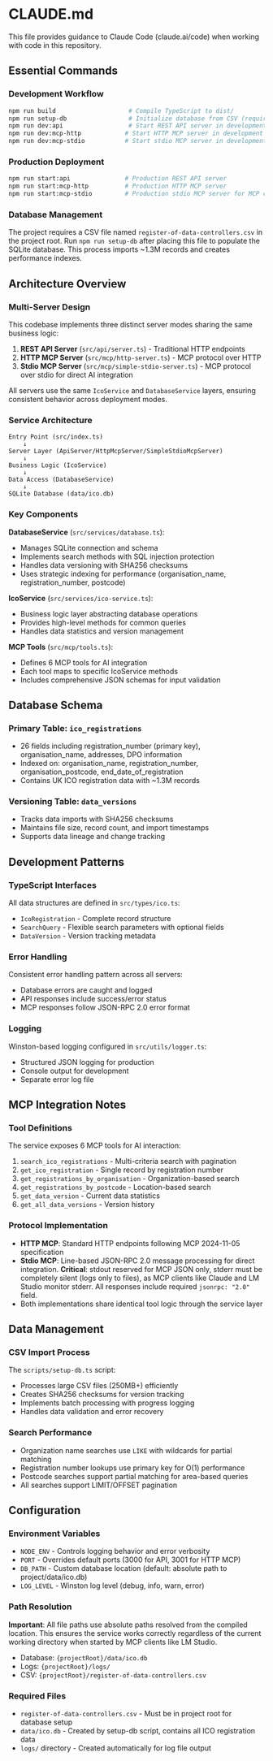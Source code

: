 # CLAUDE.md

This file provides guidance to Claude Code (claude.ai/code) when working with code in this repository.

## Essential Commands

### Development Workflow
```bash
npm run build                    # Compile TypeScript to dist/
npm run setup-db                 # Initialize database from CSV (required first step)
npm run dev:api                  # Start REST API server in development (port 3000)
npm run dev:mcp-http            # Start HTTP MCP server in development (port 3001)
npm run dev:mcp-stdio           # Start stdio MCP server in development
```

### Production Deployment
```bash
npm run start:api               # Production REST API server
npm run start:mcp-http          # Production HTTP MCP server
npm run start:mcp-stdio         # Production stdio MCP server for MCP clients
```

### Database Management
The project requires a CSV file named `register-of-data-controllers.csv` in the project root. Run `npm run setup-db` after placing this file to populate the SQLite database. This process imports ~1.3M records and creates performance indexes.

## Architecture Overview

### Multi-Server Design
This codebase implements three distinct server modes sharing the same business logic:

1. **REST API Server** (`src/api/server.ts`) - Traditional HTTP endpoints
2. **HTTP MCP Server** (`src/mcp/http-server.ts`) - MCP protocol over HTTP
3. **Stdio MCP Server** (`src/mcp/simple-stdio-server.ts`) - MCP protocol over stdio for direct AI integration

All servers use the same `IcoService` and `DatabaseService` layers, ensuring consistent behavior across deployment modes.

### Service Architecture
```
Entry Point (src/index.ts)
    ↓
Server Layer (ApiServer/HttpMcpServer/SimpleStdioMcpServer)
    ↓
Business Logic (IcoService)
    ↓
Data Access (DatabaseService)
    ↓
SQLite Database (data/ico.db)
```

### Key Components

**DatabaseService** (`src/services/database.ts`):
- Manages SQLite connection and schema
- Implements search methods with SQL injection protection
- Handles data versioning with SHA256 checksums
- Uses strategic indexing for performance (organisation_name, registration_number, postcode)

**IcoService** (`src/services/ico-service.ts`):
- Business logic layer abstracting database operations
- Provides high-level methods for common queries
- Handles data statistics and version management

**MCP Tools** (`src/mcp/tools.ts`):
- Defines 6 MCP tools for AI integration
- Each tool maps to specific IcoService methods
- Includes comprehensive JSON schemas for input validation

## Database Schema

### Primary Table: `ico_registrations`
- 26 fields including registration_number (primary key), organisation_name, addresses, DPO information
- Indexed on: organisation_name, registration_number, organisation_postcode, end_date_of_registration
- Contains UK ICO registration data with ~1.3M records

### Versioning Table: `data_versions`
- Tracks data imports with SHA256 checksums
- Maintains file size, record count, and import timestamps
- Supports data lineage and change tracking

## Development Patterns

### TypeScript Interfaces
All data structures are defined in `src/types/ico.ts`:
- `IcoRegistration` - Complete record structure
- `SearchQuery` - Flexible search parameters with optional fields
- `DataVersion` - Version tracking metadata

### Error Handling
Consistent error handling pattern across all servers:
- Database errors are caught and logged
- API responses include success/error status
- MCP responses follow JSON-RPC 2.0 error format

### Logging
Winston-based logging configured in `src/utils/logger.ts`:
- Structured JSON logging for production
- Console output for development
- Separate error log file

## MCP Integration Notes

### Tool Definitions
The service exposes 6 MCP tools for AI interaction:
1. `search_ico_registrations` - Multi-criteria search with pagination
2. `get_ico_registration` - Single record by registration number
3. `get_registrations_by_organisation` - Organization-based search
4. `get_registrations_by_postcode` - Location-based search
5. `get_data_version` - Current data statistics
6. `get_all_data_versions` - Version history

### Protocol Implementation
- **HTTP MCP**: Standard HTTP endpoints following MCP 2024-11-05 specification
- **Stdio MCP**: Line-based JSON-RPC 2.0 message processing for direct integration. **Critical**: stdout reserved for MCP JSON only, stderr must be completely silent (logs only to files), as MCP clients like Claude and LM Studio monitor stderr. All responses include required `jsonrpc: "2.0"` field.
- Both implementations share identical tool logic through the service layer

## Data Management

### CSV Import Process
The `scripts/setup-db.ts` script:
- Processes large CSV files (250MB+) efficiently
- Creates SHA256 checksums for version tracking
- Implements batch processing with progress logging
- Handles data validation and error recovery

### Search Performance
- Organization name searches use `LIKE` with wildcards for partial matching
- Registration number lookups use primary key for O(1) performance
- Postcode searches support partial matching for area-based queries
- All searches support LIMIT/OFFSET pagination

## Configuration

### Environment Variables
- `NODE_ENV` - Controls logging behavior and error verbosity
- `PORT` - Overrides default ports (3000 for API, 3001 for HTTP MCP)
- `DB_PATH` - Custom database location (default: absolute path to project/data/ico.db)
- `LOG_LEVEL` - Winston log level (debug, info, warn, error)

### Path Resolution
**Important**: All file paths use absolute paths resolved from the compiled location. This ensures the service works correctly regardless of the current working directory when started by MCP clients like LM Studio.

- Database: `{projectRoot}/data/ico.db`
- Logs: `{projectRoot}/logs/`
- CSV: `{projectRoot}/register-of-data-controllers.csv`

### Required Files
- `register-of-data-controllers.csv` - Must be in project root for database setup
- `data/ico.db` - Created by setup-db script, contains all ICO registration data  
- `logs/` directory - Created automatically for log file output